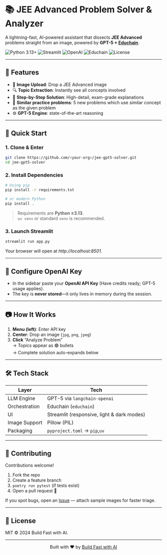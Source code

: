 # 📚 JEE Advanced Problem Solver & Analyzer  
A lightning-fast, AI-powered assistant that dissects **JEE Advanced** problems straight from an image, powered by **GPT-5 + [Educhain](https://github.com/satvik314/educhain)**.

![Python 3.13+](https://img.shields.io/badge/python-3.13+-blue.svg)
![Streamlit](https://img.shields.io/badge/Built%20with-Streamlit-FF4B4B.svg)
![OpenAI](https://img.shields.io/badge/Powered%20by-OpenAI-black.svg)
![Educhain](https://img.shields.io/badge/Integrated-Educhain-24A148.svg)
![License](https://img.shields.io/badge/license-MIT-green.svg)

---

## 🌟 Features
- 📸 **Image Upload**: Drop a JEE Advanced image  
- 🔍 **Topic Extraction**: Instantly see all concepts involved  
- 🧮 **Step-by-Step Solution**: High-detail, exam-grade explanations  
- 🐳 **Similar practice problems**: 5 new problems which use similar concept as the given problem   
- ⚙️ **GPT-5 Engine**: state-of-the-art reasoning  
---

## 🚀 Quick Start

### 1. Clone & Enter
```bash
git clone https://github.com/<your-org>/jee-gpt5-solver.git
cd jee-gpt5-solver
```

### 2. Install Dependencies
```bash
# Using pip
pip install -r requirements.txt

# or modern Python
pip install .
```

> Requirements are **Python ≥3.13**.  
> `uv venv` or standard `venv` is recommended.

### 3. Launch Streamlit
```bash
streamlit run app.py
```
Your browser will open at *http://localhost:8501*.

---

## 🔐 Configure OpenAI Key
- In the sidebar paste your **OpenAI API Key** (Have credits ready; GPT-5 usage applies).  
- The key is **never stored**—it only lives in memory during the session.

---

## 📷 How It Works
1. **Menu (left)**: Enter API key  
2. **Center**: Drop an image (`jpg`, `png`, `jpeg`)  
3. **Click** “Analyze Problem”  
   → Topics appear as 🟢 bullets  
   → Complete solution auto-expands below  

---

## 🛠️ Tech Stack

| Layer           | Tech                        |
|-----------------|-----------------------------|
| LLM Engine      | GPT-5 via `langchain-openai`|
| Orchestration   | Educhain (`educhain`)        |
| UI              | Streamlit (responsive, light & dark modes) |
| Image Support   | Pillow (PIL)                |
| Packaging       | `pyproject.toml` → `pip`,`uv`  |

---


## 🤝 Contributing
Contributions welcome!  
1. Fork the repo  
2. Create a feature branch  
3. `poetry run pytest` (if tests exist)  
4. Open a pull request 🎉  

If you spot bugs, open an [Issue](https://github.com/<your-org>/jee-gpt5-solver/issues) — attach sample images for faster triage.

---

## 📜 License
MIT © 2024 Build Fast with AI.

---

<p align="center">
  Built with ❤️ by <a href="https://buildfastwithai.com">Build Fast with AI</a>
</p>
